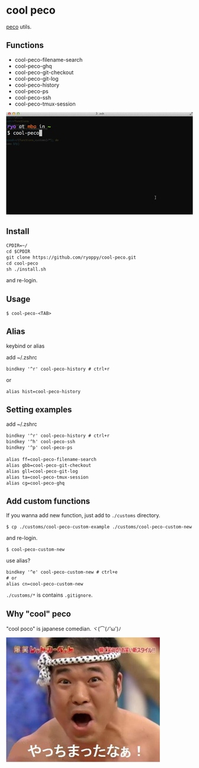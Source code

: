 # cool peco

[peco](https://github.com/peco/peco) utils.

## Functions

- cool-peco-filename-search
- cool-peco-ghq
- cool-peco-git-checkout
- cool-peco-git-log
- cool-peco-history
- cool-peco-ps
- cool-peco-ssh
- cool-peco-tmux-session

![demo](./cool-peco-demo.gif)

## Install

```
CPDIR=~/
cd $CPDIR
git clone https://github.com/ryoppy/cool-peco.git
cd cool-peco
sh ./install.sh
```

and re-login.

## Usage

```
$ cool-peco-<TAB>
```

## Alias

keybind or alias

add ~/.zshrc

```
bindkey '^r' cool-peco-history # ctrl+r
```

or

```
alias hist=cool-peco-history
```

## Setting examples

add ~/.zshrc

```
bindkey '^r' cool-peco-history # ctrl+r
bindkey '^h' cool-peco-ssh
bindkey '^p' cool-peco-ps

alias ff=cool-peco-filename-search
alias gbb=cool-peco-git-checkout
alias gll=cool-peco-git-log
alias ta=cool-peco-tmux-session
alias cg=cool-peco-ghq
```


## Add custom functions

If you wanna add new function, just add to `./customs` directory.

```
$ cp ./customs/cool-peco-custom-example ./customs/cool-peco-custom-new
```

and re-login.

```
$ cool-peco-custom-new
```

use alias?

```
bindkey '^e' cool-peco-custom-new # ctrl+e
# or
alias cn=cool-peco-custom-new
```

`./customs/*` is contains `.gitignore`.

## Why "cool" peco

"cool poco" is japanese comedian. ヾ(⌒(ﾉ'ω')ﾉ

![クールポコ](./cool-poco.jpg)
